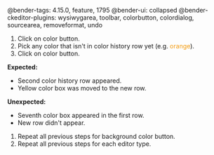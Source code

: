 @bender-tags: 4.15.0, feature, 1795
@bender-ui: collapsed
@bender-ckeditor-plugins: wysiwygarea, toolbar, colorbutton, colordialog, sourcearea, removeformat, undo

1. Click on color button.
1. Pick any color that isn't in color history row yet (e.g. <span style="color:#F39C12">orange</span>).
1. Click on color button.

  **Expected:**

  * Second color history row appeared.
  * Yellow color box was moved to the new row.

  **Unexpected:**

  * Seventh color box appeared in the first row.
  * New row didn't appear.

1. Repeat all previous steps for background color button.
1. Repeat all previous steps for each editor type.
